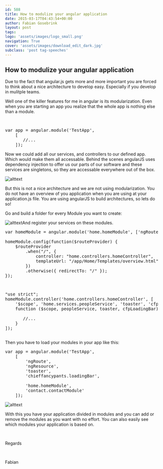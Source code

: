 ```yaml
---
id: 588
title: How to modulize your angular application
date: 2015-03-17T04:43:54+00:00
author: Fabian Gosebrink
layout: post
tags: 
logo: 'assets/images/logo_small.png'
navigation: True
cover: 'assets/images/download_edit_dark.jpg'
subclass: 'post tag-speeches'
---
```


## How to modulize your angular application

Due to the fact that angular.js gets more and more important you are forced to think about a nice architecture to develop easy. Especially if you develop in mulitple teams.

Well one of the killer features for me in angular is its modularization. Even when you are starting an app you realize that the whole app is nothing else than a module.

&nbsp;

<pre class="lang:js decode:true ">var app = angular.module('TestApp',
    [
       //...
    ]);</pre>

Now we could add all our services, and controllers to our defined app. Which would make them all accessable. Behind the scenes angularJS uses dependency injection to offer us our parts of our software and these services are singletons, so they are accessable everywhere out of the box.

![alttext]({{site.baseurl}}assets/images/blogs/2015-02/42841aaf-195a-43a5-8562-ec9541edddba.jpg)

But this is not a nice architecture and we are not using modularization. You do not have an overview of you application when you are using at your application.js file. You are using angularJS to build architectures, so lets do so!

Go and build a folder for every Module you want to create:

![alttext]({{site.baseurl}}assets/images/blogs/2015-02/95b7dcaf-644a-43cf-920b-45786520bae6.png)And register your services on these modules.

<pre class="lang:js decode:true ">var homeModule = angular.module('home.homeModule', ['ngRoute']);

homeModule.config(function($routeProvider) {
    $routeProvider
        .when("/", {
            controller: "home.controllers.homeController",
            templateUrl: "/app/Home/Templates/overview.html"
        })
        .otherwise({ redirectTo: "/" });
});</pre>

&nbsp;

<pre class="lang:js decode:true ">"use strict";
homeModule.controller('home.controllers.homeController', [
    '$scope', 'home.services.peopleService', 'toaster', 'cfpLoadingBar',
    function ($scope, peopleService, toaster, cfpLoadingBar) {

       //...
    }
]);

</pre>

Then you have to load your modules in your app like this:

<pre class="lang:js decode:true">var app = angular.module('TestApp',
    [
        'ngRoute',
        'ngResource',
        'toaster',
        'chieffancypants.loadingBar',

        'home.homeModule',
        'contact.contactModule'
    ]);
</pre>

![alttext]({{site.baseurl}}assets/images/blogs/2015-02/10f82ac7-1f0c-43c6-bb4f-b387928aafe6.jpg)

With this you have your application divided in modules and you can add or remove the modules as you want with no effort. You can also easily see which modules your application is based on.

&nbsp;

Regards

&nbsp;

Fabian
